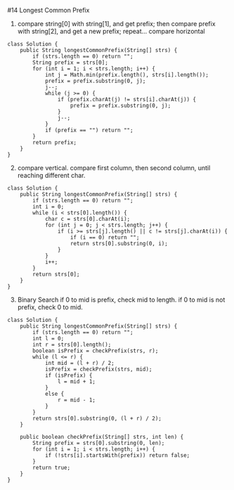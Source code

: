 \#14 Longest Common Prefix
1. compare string[0] with string[1], and get prefix; then compare prefix with string[2], and get a new prefix; repeat...
compare horizontal
```
class Solution {
    public String longestCommonPrefix(String[] strs) {
        if (strs.length == 0) return "";
        String prefix = strs[0];
        for (int i = 1; i < strs.length; i++) {
            int j = Math.min(prefix.length(), strs[i].length());
            prefix = prefix.substring(0, j);
            j--;
            while (j >= 0) {               
                if (prefix.charAt(j) != strs[i].charAt(j)) {
                    prefix = prefix.substring(0, j);
                }
                j--;
            }
            if (prefix == "") return "";
        }
        return prefix;
    }
}
```

2. compare vertical. compare first column, then second column, until reaching different char.
```
class Solution {
    public String longestCommonPrefix(String[] strs) {
        if (strs.length == 0) return "";
        int i = 0;
        while (i < strs[0].length()) {
            char c = strs[0].charAt(i);
            for (int j = 0; j < strs.length; j++) {
                if (i >= strs[j].length() || c != strs[j].charAt(i)) {
                    if (i == 0) return "";
                    return strs[0].substring(0, i);
                }
            }
            i++;
        }
        return strs[0];
    }
}
```

3. Binary Search
if 0 to mid is prefix, check mid to length. if 0 to mid is not prefix, check 0 to mid.
```
class Solution {
    public String longestCommonPrefix(String[] strs) {
        if (strs.length == 0) return "";
        int l = 0;
        int r = strs[0].length();
        boolean isPrefix = checkPrefix(strs, r);
        while (l <= r) {
            int mid = (l + r) / 2;
            isPrefix = checkPrefix(strs, mid);
            if (isPrefix) {
                l = mid + 1;
            }
            else {
                r = mid - 1;
            }
        }
        return strs[0].substring(0, (l + r) / 2);
    }
    
    public boolean checkPrefix(String[] strs, int len) {
        String prefix = strs[0].substring(0, len);
        for (int i = 1; i < strs.length; i++) {
            if (!strs[i].startsWith(prefix)) return false;
        }
        return true;
    }
}
```
